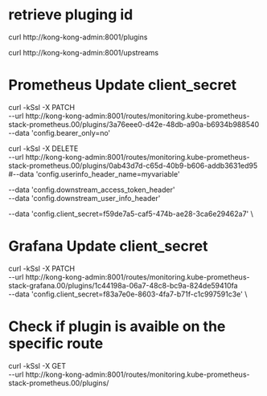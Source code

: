 
# retrieve pluging id
curl  http://kong-kong-admin:8001/plugins 

curl  http://kong-kong-admin:8001/upstreams

# Prometheus Update client_secret
curl -kSsl -X PATCH \
--url http://kong-kong-admin:8001/routes/monitoring.kube-prometheus-stack-prometheus.00/plugins/3a76eee0-d42e-48db-a90a-b6934b988540 \
--data 'config.bearer_only=no' 

curl -kSsl -X DELETE \
--url http://kong-kong-admin:8001/routes/monitoring.kube-prometheus-stack-prometheus.00/plugins/0ab43d7d-c65d-40b9-b606-addb3631ed95 \
#--data 'config.userinfo_header_name=myvariable'

--data 'config.downstream_access_token_header' \
--data 'config.downstream_user_info_header'

--data 'config.client_secret=f59de7a5-caf5-474b-ae28-3ca6e29462a7' \



# Grafana Update client_secret
curl -kSsl -X PATCH \
--url http://kong-kong-admin:8001/routes/monitoring.kube-prometheus-stack-grafana.00/plugins/1c44198a-06a7-48c8-bc9a-824de59410fa \
--data 'config.client_secret=f83a7e0e-8603-4fa7-b71f-c1c997591c3e' \

# Check if plugin is avaible on the specific route
curl -kSsl -X GET \
--url http://kong-kong-admin:8001/routes/monitoring.kube-prometheus-stack-prometheus.00/plugins/